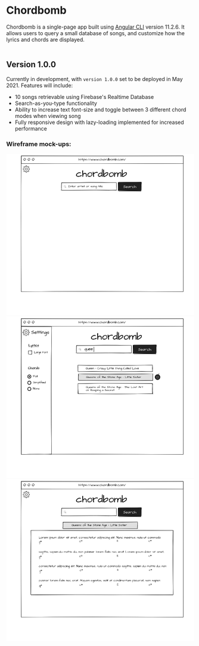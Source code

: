 # Chordbomb

Chordbomb is a single-page app built using [Angular CLI](https://github.com/angular/angular-cli) version 11.2.6. It allows users to query a small database of songs, and customize how the lyrics and chords are displayed.
<br><br>
## Version 1.0.0
Currently in development, with `version 1.0.0` set to be deployed in May 2021. Features will include:
* 10 songs retrievable using Firebase's Realtime Database
* Search-as-you-type functionality
* Ability to increase text font-size and toggle between 3 different chord modes when viewing song
* Fully responsive design with lazy-loading implemented for increased performance

### Wireframe mock-ups:

![search page (website landing page)](./mock-up/search_page.png)
![search page - input & settings](./mock-up/search_page_-_input_&_settings.png)
![song page](./mock-up/song_page.png)
